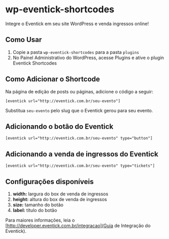 wp-eventick-shortcodes
======================

Integre o Eventick em seu site WordPress e venda ingressos online!

## Como Usar
1. Copie a pasta `wp-eventick-shortcodes` para a pasta `plugins`
2. No Painel Administrativo do WordPress, acesse Plugins e ative o plugin Eventick Shortcodes

## Como Adicionar o Shortcode
Na página de edição de posts ou páginas, adicione o código a seguir:

	[eventick url="http://eventick.com.br/seu-evento"]

Substitua `seu-evento` pelo slug que o Eventick gerou para seu evento.

## Adicionando o botão do Eventick

	[eventick url="http://eventick.com.br/seu-evento" type="button"]

## Adicionando a venda de ingressos do Eventick

	[eventick url="http://eventick.com.br/seu-evento" type="tickets"]

## Configurações disponíveis

1. **width:** largura do box de venda de ingressos
2. **height:** altura do box de venda de ingressos
3. **size:** tamanho do botão
4. **label:** título do botão

Para maiores informações, leia o [http://developer.eventick.com.br/integracao](Guia de Integração do Eventick).
